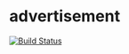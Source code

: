 # advertisement
[![Build Status](https://travis-ci.com/AnastasijaVolkova/advertisement.svg?branch=master)](https://travis-ci.com/AnastasijaVolkova/advertisement)
